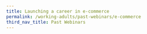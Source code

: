 ```yaml
---
title: Launching a career in e-commerce
permalink: /working-adults/past-webinars/e-commerce
third_nav_title: Past Webinars
---
```

